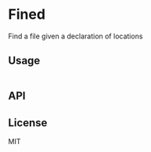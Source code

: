 # Fined

Find a file given a declaration of locations

## Usage

```js

```

## API

## License

MIT
